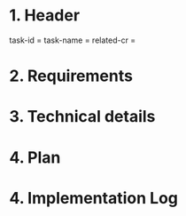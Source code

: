 
# 1. Header

task-id = <task-id>
task-name = <task-name>
related-cr = <cr-id>

# 2. Requirements

<requirements>

# 3. Technical details

<technical-details>

# 4. Plan

<planning-details>

# 4. Implementation Log

<implementation-end>